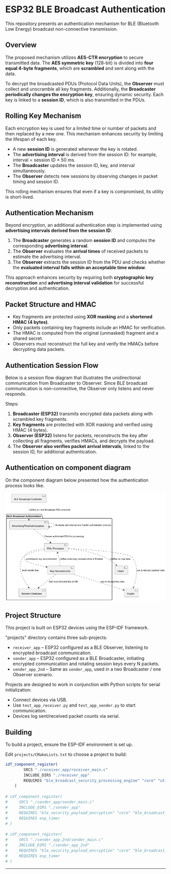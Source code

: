 # ESP32 BLE Broadcast Authentication

This repository presents an authentication mechanism for BLE (Bluetooth Low Energy) broadcast non-connective transmission.

## Overview

The proposed mechanism utilizes **AES-CTR encryption** to secure transmitted data. The **AES symmetric key** (128-bit) is divided into **four equal 4-byte fragments**, which are **scrambled** and sent along with the data.

To decrypt the broadcasted PDUs (Protocol Data Units), the **Observer** must collect and unscramble all key fragments. Additionally, the **Broadcaster periodically changes the encryption key**, ensuring dynamic security. Each key is linked to a **session ID**, which is also transmitted in the PDUs.

## Rolling Key Mechanism

Each encryption key is used for a limited time or number of packets and then replaced by a new one. This mechanism enhances security by limiting the lifespan of each key.

* A new **session ID** is generated whenever the key is rotated.
* The **advertising interval** is derived from the session ID: for example, interval = session ID × 50 ms.
* The **Broadcaster** updates the session ID, key, and interval simultaneously.
* The **Observer** detects new sessions by observing changes in packet timing and session ID.

This rolling mechanism ensures that even if a key is compromised, its utility is short-lived.

## Authentication Mechanism

Beyond encryption, an additional authentication step is implemented using **advertising intervals derived from the session ID**:

1. The **Broadcaster** generates a random **session ID** and computes the corresponding **advertising interval**.
2. The **Observer** evaluates the **arrival times** of received packets to estimate the advertising interval.
3. The **Observer** extracts the session ID from the PDU and checks whether the **evaluated interval falls within an acceptable time window**.

This approach enhances security by requiring both **cryptographic key reconstruction** and **advertising interval validation** for successful decryption and authentication.

## Packet Structure and HMAC

* Key fragments are protected using **XOR masking** and a **shortened HMAC (4 bytes)**.
* Only packets containing key fragments include an HMAC for verification.
* The HMAC is computed from the original (unmasked) fragment and a shared secret.
* Observers must reconstruct the full key and verify the HMACs before decrypting data packets.

## Authentication Session Flow

Below is a session flow diagram that illustrates the unidirectional communication from Broadcaster to Observer. Since BLE broadcast communication is non-connective, the Observer only listens and never responds.

Steps:

1. **Broadcaster (ESP32)** transmits encrypted data packets along with scrambled key fragments.
2. **Key fragments** are protected with XOR masking and verified using HMAC (4 bytes).
3. **Observer (ESP32)** listens for packets, reconstructs the key after collecting all fragments, verifies HMACs, and decrypts the payload.
4. The **Observer also verifies packet arrival intervals**, linked to the session ID, for additional authentication.

## Authentication on component diagram

On the component diagram below presented how the authentication process looks like.

![alt text](https://github.com/bartlomiej-niemiec/ble-broadcast-authorization/blob/master/docs/ReceiverComponentDiagram.png "Authentication Component Diagram")

## Project Structure

This project is built on ESP32 devices using the ESP-IDF framework.

"projects" directory contains three sub-projects:

* `receiver_app` – ESP32 configured as a BLE Observer, listening to encrypted broadcast communication.
* `sender_app` – ESP32 configured as a BLE Broadcaster, initiating encrypted communication and rotating session keys every N packets.
* `sender_app_2nd` – Same as `sender_app`, used in a two Broadcaster / one Observer scenario.

Projects are designed to work in conjunction with Python scripts for serial initialization:

* Connect devices via USB.
* Use `test_app_receiver.py` and `test_app_sender.py` to start communication.
* Devices log sent/received packet counts via serial.

## Building

To build a project, ensure the ESP-IDF environment is set up.

Edit `projects/CMakeLists.txt` to choose a project to build:

```cmake
idf_component_register(
        SRCS "./receiver_app/receiver_main.c"
        INCLUDE_DIRS "./receiver_app"
        REQUIRES "ble_broadcast_security_processing_engine" "core" "utils" "ble_broadcast_controller" "test_framework"
    )

# idf_component_register(
#     SRCS "./sender_app/sender_main.c"
#     INCLUDE_DIRS "./sender_app"
#     REQUIRES "ble_security_payload_encryption" "core" "ble_broadcast_controller" "pc_communication_serial" "test_framework"
#     REQUIRES esp_timer
# )

# idf_component_register(
#     SRCS "./sender_app_2nd/sender_main.c"
#     INCLUDE_DIRS "./sender_app_2nd"
#     REQUIRES "ble_security_payload_encryption" "core" "ble_broadcast_controller" "pc_communication_serial" "test_framework"
#     REQUIRES esp_timer
# )
```

---
